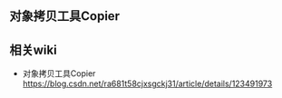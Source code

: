 ## 对象拷贝工具Copier



## 相关wiki

- 对象拷贝工具Copier https://blog.csdn.net/ra681t58cjxsgckj31/article/details/123491973
